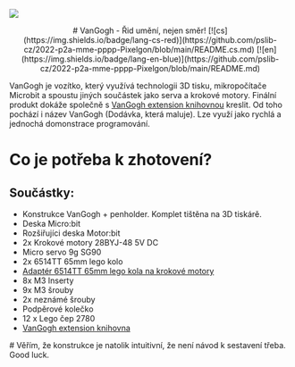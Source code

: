 <p><img src="https://github.com/pslib-cz/2022-p2a-mme-pppp-Pixelgon/blob/main/media/VanGogh.jpg"></p>
<p align="center">
# VanGogh - Řid umění, nejen směr!
[![cs](https://img.shields.io/badge/lang-cs-red)](https://github.com/pslib-cz/2022-p2a-mme-pppp-Pixelgon/blob/main/README.cs.md)
[![en](https://img.shields.io/badge/lang-en-blue)](https://github.com/pslib-cz/2022-p2a-mme-pppp-Pixelgon/blob/main/README.md)</p>

VanGogh je vozítko, který využívá technologii 3D tisku, mikropočítače Microbit a spoustu jiných součástek jako serva a krokové motory. Finální produkt dokáže společně s <a href="https://github.com/Pixelgon/pxt-pixelgon-example">VanGogh extension knihovnou</a> kreslit. Od toho pochází i název VanGogh (Dodávka, která maluje). Lze využí jako rychlá a jednochá domonstrace programování.

# Co je potřeba k zhotovení?
## Součástky:
<ul>
  <li>Konstrukce VanGogh + penholder. Komplet tištěna na 3D tiskárě.</li>
  <li>Deska Micro:bit</li>
  <li>Rozšiřujíci deska Motor:bit</li>
  <li>2x Krokové motory 28BYJ-48 5V DC</li>
  <li>Micro servo 9g SG90</li>
  <li>2x 6514TT 65mm lego kolo</li>
  <li><a href="https://www.printables.com/cs/model/459596-connection-hub-for-28byj-48-stepper">Adaptér 6514TT 65mm lego kola na krokové motory</a></li>
  <li>8x M3 Inserty</li>
  <li>9x M3 šrouby</li>
  <li>2x neznámé šrouby</li>
  <li>Podpěrové kolečko</li>
  <li>12 x Lego čep 2780</li>
  <li><a href="https://github.com/Pixelgon/pxt-pixelgon-example">VanGogh extension knihovna</a></li>
</ul>
# Věřím, že konstrukce je natolik intuitivní, že není návod k sestavení třeba. Good luck.